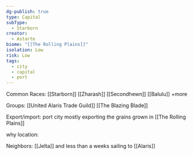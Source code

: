 ```yaml
---
dg-publish: true
type: Capital
subType:
  - Starborn
creator:
  - Astarte
biome: "[[The Rolling Plains]]"
isolation: Low
risk: Low
tags:
  - city
  - capital
  - port
---
```

Common Races: [[Starborn]] [[Zharash]] [[Secondhewn]] [[Balulu]] +more

Groups: [[United Alaris Trade Guild]] [[The Blazing Blade]]

Export/import: port city mostly exporting the grains grown in [[The Rolling Plains]]

why location: 

Neighbors: [[Jelta]] and less than a weeks sailing to [[Alaris]]
